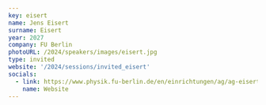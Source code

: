 ```yaml
---
key: eisert 
name: Jens Eisert
surname: Eisert
year: 2027
company: FU Berlin
photoURL: /2024/speakers/images/eisert.jpg
type: invited
website: '/2024/sessions/invited_eisert'
socials:
  - link: https://www.physik.fu-berlin.de/en/einrichtungen/ag/ag-eisert/index.html
    name: Website
---
```

